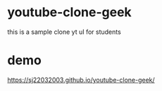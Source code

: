 # youtube-clone-geek
this is a sample clone yt uI for students


# demo

https://sj22032003.github.io/youtube-clone-geek/